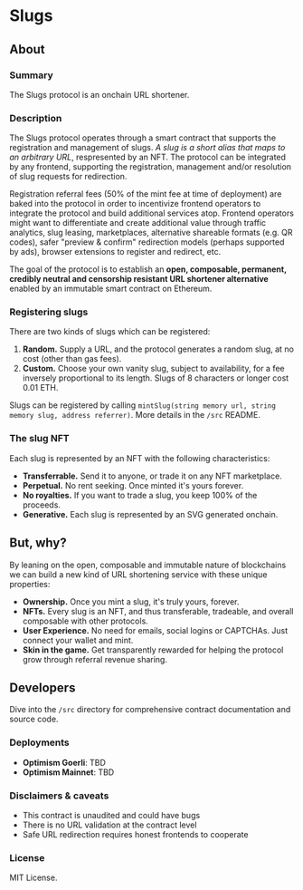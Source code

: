 # Slugs

## About

### Summary

The Slugs protocol is an onchain URL shortener.

### Description

The Slugs protocol operates through a smart contract that supports the registration and management of slugs. *A slug is a short alias that maps to an arbitrary URL*, respresented by an NFT. The protocol can be integrated by any frontend, supporting the registration, management and/or resolution of slug requests for redirection. 

Registration referral fees (50% of the mint fee at time of deployment) are baked into the protocol in order to incentivize frontend operators to integrate the protocol and build additional services atop. Frontend operators might want to differentiate and create additional value through traffic analytics, slug leasing, marketplaces, alternative shareable formats (e.g. QR codes), safer "preview & confirm" redirection models (perhaps supported by ads), browser extensions to register and redirect, etc.

The goal of the protocol is to establish an **open, composable, permanent, credibly neutral and censorship resistant URL shortener alternative** enabled by an immutable smart contract on Ethereum.

### Registering slugs

There are two kinds of slugs which can be registered:
1. **Random.** Supply a URL, and the protocol generates a random slug, at no cost (other than gas fees).
2. **Custom.** Choose your own vanity slug, subject to availability, for a fee inversely proportional to its length. Slugs of 8 characters or longer cost 0.01 ETH.

Slugs can be registered by calling `mintSlug(string memory url, string memory slug, address referrer)`. More details in the `/src` README.

### The slug NFT

Each slug is represented by an NFT with the following characteristics:
- **Transferrable.** Send it to anyone, or trade it on any NFT marketplace.
- **Perpetual.** No rent seeking. Once minted it's yours forever.
- **No royalties.** If you want to trade a slug, you keep 100% of the proceeds.
- **Generative.** Each slug is represented by an SVG generated onchain.

## But, why?

By leaning on the open, composable and immutable nature of blockchains we can build a new kind of URL shortening service with these unique properties:
- **Ownership.** Once you mint a slug, it's truly yours, forever.
- **NFTs.** Every slug is an NFT, and thus transferable, tradeable, and overall composable with other protocols.
- **User Experience.** No need for emails, social logins or CAPTCHAs. Just connect your wallet and mint.
- **Skin in the game.** Get transparently rewarded for helping the protocol grow through referral revenue sharing.

##  Developers 

Dive into the `/src` directory for comprehensive contract documentation and source code.

### Deployments 

- **Optimism Goerli**: TBD
- **Optimism Mainnet**: TBD

### Disclaimers & caveats

- This contract is unaudited and could have bugs
- There is no URL validation at the contract level
- Safe URL redirection requires honest frontends to cooperate

### License

MIT License.